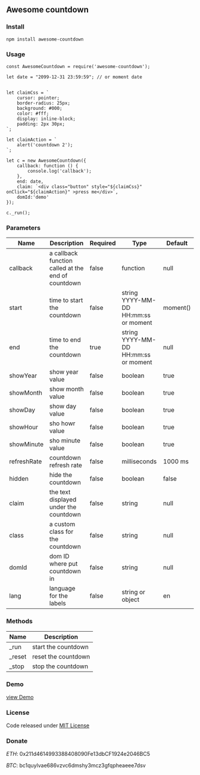 ## Awesome countdown

<!-- [![npm version](https://badge.fury.io/js/awesome-countdown.svg)](https://badge.fury.io/js/awesome-countdown) -->
<!-- [![GitHub version](https://badge.fury.io/gh/mnossa%2Fawesome-countdown.svg)](https://badge.fury.io/gh/mnossa%2Fawesome-countdown) -->


### Install
`npm install awesome-countdown`


### Usage
```shell
const AwesomeCountdown = require('awesome-countdown');

let date = "2099-12-31 23:59:59"; // or moment date


let claimCss = `
    cursor: pointer;
    border-radius: 25px;
    background: #000;
    color: #fff;
    display: inline-block;
    padding: 2px 30px;
`;

let claimAction = `
    alert('countdown 2');
`;

let c = new AwesomeCountdown({
    callback: function () {
        console.log('callback');
    },
    end: date,
    claim: `<div class="button" style="${claimCss}" onClick="${claimAction}" >press me</div>`,
    domId:'demo'
});

c._run();
```


### Parameters
Name | Description | Required | Type | Default
-----|-------------|----------|------|--------
callback|a callback function called at the end of countdown|false|function|null
start|time to start the countdown|false|string YYYY-MM-DD HH:mm:ss or moment|moment()
end|time to end the countdown|true|string YYYY-MM-DD HH:mm:ss or moment|null
showYear|show year value|false|boolean|true
showMonth|show month value|false|boolean|true
showDay|show day value|false|boolean|true
showHour|sho howr value|false|boolean|true
showMinute|sho minute value|false|boolean|true
refreshRate|countdown refresh rate|false|milliseconds|1000 ms
hidden|hide the countdown|false|boolean|false
claim|the text displayed under the countdown|false|string|null
class|a custom class for the countdown|false|string|null
domId|dom ID where put countdown in|false|string|null
lang|language for the labels|false|string or object|en


### Methods
Name | Description
-----|------------
_run|start the countdown
_reset|reset the countdown
_stop|stop the countdown


### Demo
[view Demo](https://matteonossa.it/packages/demo/awesome-countdown)


### License
Code released under [MIT License](https://github.com/mnossa/awesome-countdown/blob/master/LICENSE)


### Donate
_ETH_: 0x211d4614993388408090Fe13dbCF1924e2046BC5

_BTC_: bc1quylvae686vzvc6dmshy3mcz3gfqpheaeee7dsv
